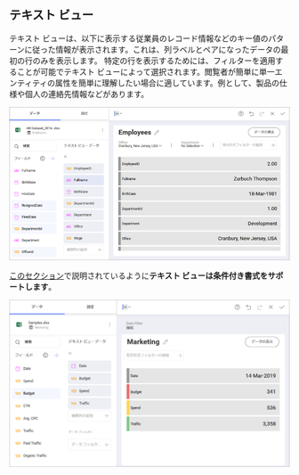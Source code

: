 ## テキスト ビュー

テキスト ビューは、以下に表示する従業員のレコード情報などのキー値のパターンに従った情報が表示されます。これは、列ラベルとペアになったデータの最初の行のみを表示します。
特定の行を表示するためには、フィルターを適用することが可能でテキスト ビューによって選択されます。閲覧者が簡単に単一エンティティの属性を簡単に理解したい場合に適しています。例として、製品の仕様や個人の連絡先情報などがあります。

![Text View in the Visualization editor](images/text-view-visualization-editor.png)

[このセクション](conditional-formatting.html)で説明されているように**テキスト ビューは条件付き書式をサポートします**。

![TextViewConditionalFormatting\_All](images/text-view-conditional-formatting.png)
